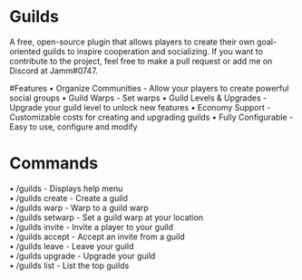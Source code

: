 # Guilds
A free, open-source plugin that allows players to create their own goal-oriented guilds to inspire cooperation and socializing. If you want to contribute to the project, feel free to make a pull request or add me on Discord at Jamm#0747.

#Features
• Organize Communities - Allow your players to create powerful social groups
• Guild Warps - Set warps
• Guild Levels & Upgrades - Upgrade your guild level to unlock new features
• Economy Support - Customizable costs for creating and upgrading guilds
• Fully Configurable - Easy to use, configure and modify

# Commands
  • /guilds - Displays help menu <br>
  • /guilds create <name> - Create a guild <br>
  • /guilds warp <warpName> - Warp to a guild warp <br>
  • /guilds setwarp <name> - Set a guild warp at your location <br>
  • /guilds invite <player> - Invite a player to your guild <br>
  • /guilds accept <guild> - Accept an invite from a guild <br>
  • /guilds leave - Leave your guild <br>
  • /guilds upgrade - Upgrade your guild <br>
  • /guilds list - List the top guilds <br>
  

